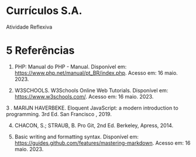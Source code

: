 # Currículos S.A.
Atividade Reflexiva

# 5 Referências
1. PHP: Manual do PHP - Manual. Disponível em: <https://www.php.net/manual/pt_BR/index.php>. Acesso em: 16 maio. 2023.

2. W3SCHOOLS. W3Schools Online Web Tutorials. Disponível em: <https://www.w3schools.com/>.  Acesso em: 16 maio. 2023. 

3 . MARIJN HAVERBEKE. Eloquent JavaScript: a modern introduction to programming. 3rd Ed. San Francisco , 2019.

4. CHACON, S.; STRAUB, B. Pro Git, 2nd Ed. Berkeley, Apress, 2014.

5. Basic writing and formatting syntax. Disponível em: <https://guides.github.com/features/mastering-markdown>. Acesso em: 16 maio. 2023.
